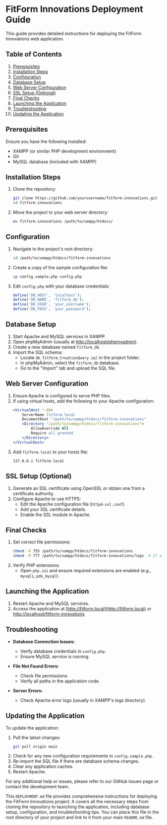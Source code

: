 # FitForm Innovations Deployment Guide

This guide provides detailed instructions for deploying the FitForm Innovations web application.

## Table of Contents
1. [Prerequisites](#prerequisites)
2. [Installation Steps](#installation-steps)
3. [Configuration](#configuration)
4. [Database Setup](#database-setup)
5. [Web Server Configuration](#web-server-configuration)
6. [SSL Setup (Optional)](#ssl-setup-optional)
7. [Final Checks](#final-checks)
8. [Launching the Application](#launching-the-application)
9. [Troubleshooting](#troubleshooting)
10. [Updating the Application](#updating-the-application)

## Prerequisites

Ensure you have the following installed:
- XAMPP (or similar PHP development environment)
- Git
- MySQL database (included with XAMPP)

## Installation Steps

1. Clone the repository:
    ```bash
    git clone https://github.com/yourusername/fitform-innovations.git
    cd fitform-innovations
    ```
2. Move the project to your web server directory:
    ```bash
    mv fitform-innovations /path/to/xampp/htdocs/
    ```

## Configuration

1. Navigate to the project's root directory:
    ```bash
    cd /path/to/xampp/htdocs/fitform-innovations
    ```
2. Create a copy of the sample configuration file:
    ```bash
    cp config.sample.php config.php
    ```
3. Edit `config.php` with your database credentials:
    ```php
    define('DB_HOST', 'localhost');
    define('DB_NAME', 'fitform_db');
    define('DB_USER', 'your_username');
    define('DB_PASS', 'your_password');
    ```

## Database Setup

1. Start Apache and MySQL services in XAMPP.
2. Open phpMyAdmin (usually at [http://localhost/phpmyadmin](http://localhost/phpmyadmin)).
3. Create a new database named `fitform_db`.
4. Import the SQL schema:
    - Locate `db_fitform_CreationQuery.sql` in the project folder.
    - In phpMyAdmin, select the `fitform_db` database.
    - Go to the "Import" tab and upload the SQL file.

## Web Server Configuration

1. Ensure Apache is configured to serve PHP files.
2. If using virtual hosts, add the following to your Apache configuration:
    ```apache
    <VirtualHost *:80>
        ServerName fitform.local
        DocumentRoot "/path/to/xampp/htdocs/fitform-innovations"
        <Directory "/path/to/xampp/htdocs/fitform-innovations">
            AllowOverride All
            Require all granted
        </Directory>
    </VirtualHost>
    ```
3. Add `fitform.local` to your hosts file:
    ```plaintext
    127.0.0.1 fitform.local
    ```

## SSL Setup (Optional)

1. Generate an SSL certificate using OpenSSL or obtain one from a certificate authority.
2. Configure Apache to use HTTPS:
    - Edit the Apache configuration file (`httpd-ssl.conf`).
    - Add your SSL certificate details.
    - Enable the SSL module in Apache.

## Final Checks

1. Set correct file permissions:
    ```bash
    chmod -R 755 /path/to/xampp/htdocs/fitform-innovations
    chmod -R 777 /path/to/xampp/htdocs/fitform-innovations/logs  # If applicable
    ```
2. Verify PHP extensions:
    - Open `php.ini` and ensure required extensions are enabled (e.g., `mysqli`, `pdo_mysql`).

## Launching the Application

1. Restart Apache and MySQL services.
2. Access the application at [http://fitform.local](http://fitform.local) or [http://localhost/fitform-innovations](http://localhost/fitform-innovations)

## Troubleshooting

- **Database Connection Issues:**
  - Verify database credentials in `config.php`.
  - Ensure MySQL service is running.

- **File Not Found Errors:**
  - Check file permissions.
  - Verify all paths in the application code.

- **Server Errors:**
  - Check Apache error logs (usually in XAMPP's logs directory).

## Updating the Application

To update the application:

1. Pull the latest changes:
    ```bash
    git pull origin main
    ```
2. Check for any new configuration requirements in `config.sample.php`.
3. Re-import the SQL file if there are database schema changes.
4. Clear any application caches.
5. Restart Apache.

For any additional help or issues, please refer to our GitHub Issues page or contact the development team.

This `DEPLOYMENT.md` file provides comprehensive instructions for deploying the FitForm Innovations project. It covers all the necessary steps from cloning the repository to launching the application, including database setup, configuration, and troubleshooting tips. You can place this file in the root directory of your project and link to it from your main `README.md` file.
